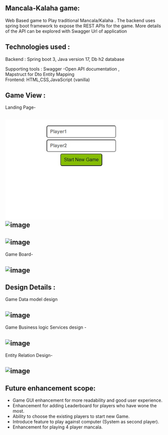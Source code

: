 Mancala-Kalaha game:
-

Web Based  game to Play traditional Mancala/Kalaha .
The backend uses spring boot framework to expose the REST APIs for the game.
More details of the API can be explored with Swagger Url of application
 
Technologies used : 
-
  Backend :  Spring boot 3,
             Java version 17,
             Db h2 database

  Supporting tools : Swagger -Open API documentation ,             
                      Mapstruct for Dto Entity Mapping   
  Frontend: HTML,CSS,JavaScript (vanilla)

Game View :
-
Landing Page-

![image](info/landing-page-1.jpg)
![image](https://github.com/nshweta90/Mancala-kalaha-game/assets/128600182/c82dbd47-0c4a-4afd-b522-6193a599ae46)
-
![image](https://github.com/nshweta90/Mancala-kalaha-game/assets/128600182/e965b756-7dd6-4672-93c9-41dceb3740f5)
-
Game Board-

![image](https://github.com/nshweta90/Mancala-kalaha-game/assets/128600182/28405b9c-5a9e-498a-a171-14687a1ac24a)
- 

Design Details :
-
Game Data model design 

![image](https://github.com/nshweta90/Mancala-kalaha-game/assets/128600182/3ca50da5-d60d-419a-876c-c44aff96e12b)
-  
Game Business logic Services design -  

![image](https://github.com/nshweta90/Mancala-kalaha-game/assets/128600182/72011ae0-a66c-4b0a-80b7-91daf0a7fcc4)
- 

Entity Relation Design-

![image](https://github.com/nshweta90/Mancala-kalaha-game/assets/128600182/2dfd50dd-37d5-421a-abcc-555a43bcf337)
-

Future enhancement scope:
-

   -  Game GUI enhancement for more readability and good user experience.
   -  Enhancement for adding Leaderboard for players who have wone the most.
   -  Ability to choose the existing players to start new Game.
   -  Introduce feature to play against computer (System as second player).
   -  Enhancement for playing 4 player mancala.


   

